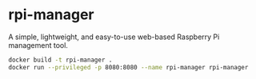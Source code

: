 # rpi-manager

A simple, lightweight, and easy-to-use web-based Raspberry Pi management tool.
```sh
docker build -t rpi-manager .
docker run --privileged -p 8080:8080 --name rpi-manager rpi-manager
```


